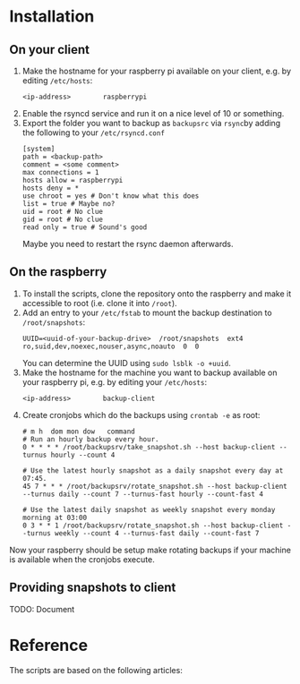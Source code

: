 # Installation
## On your client
1. Make the hostname for your raspberry pi available on your client, e.g. by editing `/etc/hosts`:
   ```
   <ip-address>        raspberrypi
   ```
2. Enable the rsyncd service and run it on a nice level of 10 or something.
3. Export the folder you want to backup as `backupsrc` via `rsync`by adding the following to your `/etc/rsyncd.conf`
   ```
   [system]
   path = <backup-path>
   comment = <some comment>
   max connections = 1
   hosts allow = raspberrypi
   hosts deny = *
   use chroot = yes # Don't know what this does
   list = true # Maybe no?
   uid = root # No clue
   gid = root # No clue
   read only = true # Sound's good
   ```
   Maybe you need to restart the rsync daemon afterwards.

## On the raspberry
1. To install the scripts, clone the repository onto the raspberry and make it accessible to root (i.e. clone it into `/root`).
2. Add an entry to your `/etc/fstab` to mount the backup destination to `/root/snapshots`:
   ```
   UUID=<uuid-of-your-backup-drive>  /root/snapshots  ext4  ro,suid,dev,noexec,nouser,async,noauto  0  0
   ```
   You can determine the UUID using `sudo lsblk -o +uuid`.
2. Make the hostname for the machine you want to backup available on your raspberry pi, e.g. by editing your `/etc/hosts`:
   ```
   <ip-address>        backup-client
   ```
3. Create cronjobs which do the backups using `crontab -e` as root:
   ```
   # m h  dom mon dow   command
   # Run an hourly backup every hour.
   0 * * * * /root/backupsrv/take_snapshot.sh --host backup-client --turnus hourly --count 4

   # Use the latest hourly snapshot as a daily snapshot every day at 07:45.
   45 7 * * * /root/backupsrv/rotate_snapshot.sh --host backup-client --turnus daily --count 7 --turnus-fast hourly --count-fast 4

   # Use the latest daily snapshot as weekly snapshot every monday morning at 03:00
   0 3 * * 1 /root/backupsrv/rotate_snapshot.sh --host backup-client --turnus weekly --count 4 --turnus-fast daily --count-fast 7
   ```

Now your raspberry should be setup make rotating backups if your machine is available when the cronjobs execute.

## Providing snapshots to client
   TODO: Document

# Reference
The scripts are based on the following articles:

[1]: www.mikerubel.org/computers/rsync_snapshots/ "Mike Rubel - Rsync Snapshots"
[2]: http://jonmoore.duckdns.org/index.php/linux-articles/39-backup-with-rsync-or-dd "Jon Moore - Backup with rsync or dd"

